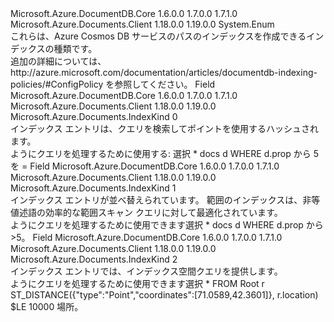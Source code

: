 <Type Name="IndexKind" FullName="Microsoft.Azure.Documents.IndexKind">
  <TypeSignature Language="C#" Value="public enum IndexKind" />
  <TypeSignature Language="ILAsm" Value=".class public auto ansi sealed IndexKind extends System.Enum" />
  <TypeSignature Language="DocId" Value="T:Microsoft.Azure.Documents.IndexKind" />
  <TypeSignature Language="VB.NET" Value="Public Enum IndexKind" />
  <TypeSignature Language="F#" Value="type IndexKind = " />
  <AssemblyInfo>
    <AssemblyName>Microsoft.Azure.DocumentDB.Core</AssemblyName>
    <AssemblyVersion>1.6.0.0</AssemblyVersion>
    <AssemblyVersion>1.7.0.0</AssemblyVersion>
    <AssemblyVersion>1.7.1.0</AssemblyVersion>
  </AssemblyInfo>
  <AssemblyInfo>
    <AssemblyName>Microsoft.Azure.Documents.Client</AssemblyName>
    <AssemblyVersion>1.18.0.0</AssemblyVersion>
    <AssemblyVersion>1.19.0.0</AssemblyVersion>
  </AssemblyInfo>
  <Base>
    <BaseTypeName>System.Enum</BaseTypeName>
  </Base>
  <Docs>
    <summary>
            これらは、Azure Cosmos DB サービスのパスのインデックスを作成できるインデックスの種類です。
            </summary>
    <remarks>
            追加の詳細については、http://azure.microsoft.com/documentation/articles/documentdb-indexing-policies/#ConfigPolicy を参照してください。
            </remarks>
  </Docs>
  <Members>
    <Member MemberName="Hash">
      <MemberSignature Language="C#" Value="Hash" />
      <MemberSignature Language="ILAsm" Value=".field public static literal valuetype Microsoft.Azure.Documents.IndexKind Hash = int32(0)" />
      <MemberSignature Language="DocId" Value="F:Microsoft.Azure.Documents.IndexKind.Hash" />
      <MemberSignature Language="VB.NET" Value="Hash" />
      <MemberSignature Language="F#" Value="Hash = 0" Usage="Microsoft.Azure.Documents.IndexKind.Hash" />
      <MemberType>Field</MemberType>
      <AssemblyInfo>
        <AssemblyName>Microsoft.Azure.DocumentDB.Core</AssemblyName>
        <AssemblyVersion>1.6.0.0</AssemblyVersion>
        <AssemblyVersion>1.7.0.0</AssemblyVersion>
        <AssemblyVersion>1.7.1.0</AssemblyVersion>
      </AssemblyInfo>
      <AssemblyInfo>
        <AssemblyName>Microsoft.Azure.Documents.Client</AssemblyName>
        <AssemblyVersion>1.18.0.0</AssemblyVersion>
        <AssemblyVersion>1.19.0.0</AssemblyVersion>
      </AssemblyInfo>
      <ReturnValue>
        <ReturnType>Microsoft.Azure.Documents.IndexKind</ReturnType>
      </ReturnValue>
      <MemberValue>0</MemberValue>
      <Docs>
        <summary>
            インデックス エントリは、クエリを検索してポイントを使用するハッシュされます。
            </summary>
        <remarks>
            ようにクエリを処理するために使用する: 選択 * docs d WHERE d.prop から 5 を =
            </remarks>
      </Docs>
    </Member>
    <Member MemberName="Range">
      <MemberSignature Language="C#" Value="Range" />
      <MemberSignature Language="ILAsm" Value=".field public static literal valuetype Microsoft.Azure.Documents.IndexKind Range = int32(1)" />
      <MemberSignature Language="DocId" Value="F:Microsoft.Azure.Documents.IndexKind.Range" />
      <MemberSignature Language="VB.NET" Value="Range" />
      <MemberSignature Language="F#" Value="Range = 1" Usage="Microsoft.Azure.Documents.IndexKind.Range" />
      <MemberType>Field</MemberType>
      <AssemblyInfo>
        <AssemblyName>Microsoft.Azure.DocumentDB.Core</AssemblyName>
        <AssemblyVersion>1.6.0.0</AssemblyVersion>
        <AssemblyVersion>1.7.0.0</AssemblyVersion>
        <AssemblyVersion>1.7.1.0</AssemblyVersion>
      </AssemblyInfo>
      <AssemblyInfo>
        <AssemblyName>Microsoft.Azure.Documents.Client</AssemblyName>
        <AssemblyVersion>1.18.0.0</AssemblyVersion>
        <AssemblyVersion>1.19.0.0</AssemblyVersion>
      </AssemblyInfo>
      <ReturnValue>
        <ReturnType>Microsoft.Azure.Documents.IndexKind</ReturnType>
      </ReturnValue>
      <MemberValue>1</MemberValue>
      <Docs>
        <summary>
            インデックス エントリが並べ替えられています。 範囲のインデックスは、非等値述語の効率的な範囲スキャン クエリに対して最適化されています。
            </summary>
        <remarks>
            ようにクエリを処理するために使用できます選択 * docs d WHERE d.prop から&gt;5。
            </remarks>
      </Docs>
    </Member>
    <Member MemberName="Spatial">
      <MemberSignature Language="C#" Value="Spatial" />
      <MemberSignature Language="ILAsm" Value=".field public static literal valuetype Microsoft.Azure.Documents.IndexKind Spatial = int32(2)" />
      <MemberSignature Language="DocId" Value="F:Microsoft.Azure.Documents.IndexKind.Spatial" />
      <MemberSignature Language="VB.NET" Value="Spatial" />
      <MemberSignature Language="F#" Value="Spatial = 2" Usage="Microsoft.Azure.Documents.IndexKind.Spatial" />
      <MemberType>Field</MemberType>
      <AssemblyInfo>
        <AssemblyName>Microsoft.Azure.DocumentDB.Core</AssemblyName>
        <AssemblyVersion>1.6.0.0</AssemblyVersion>
        <AssemblyVersion>1.7.0.0</AssemblyVersion>
        <AssemblyVersion>1.7.1.0</AssemblyVersion>
      </AssemblyInfo>
      <AssemblyInfo>
        <AssemblyName>Microsoft.Azure.Documents.Client</AssemblyName>
        <AssemblyVersion>1.18.0.0</AssemblyVersion>
        <AssemblyVersion>1.19.0.0</AssemblyVersion>
      </AssemblyInfo>
      <ReturnValue>
        <ReturnType>Microsoft.Azure.Documents.IndexKind</ReturnType>
      </ReturnValue>
      <MemberValue>2</MemberValue>
      <Docs>
        <summary>
            インデックス エントリでは、インデックス空間クエリを提供します。
            </summary>
        <remarks>
            ようにクエリを処理するために使用できます選択 * FROM Root r ST_DISTANCE({"type":"Point","coordinates":[71.0589,42.3601]}, r.location) $LE 10000 場所。
            </remarks>
      </Docs>
    </Member>
  </Members>
</Type>